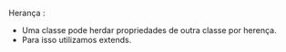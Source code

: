 
Herança : 

- Uma classe pode herdar propriedades de outra classe por herença.
- Para isso utilizamos extends.
  

